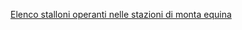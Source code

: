 [Elenco stalloni operanti nelle stazioni di monta equina]({{site.baseurl}}/schede/elencostalloni/imprese/index.html)
